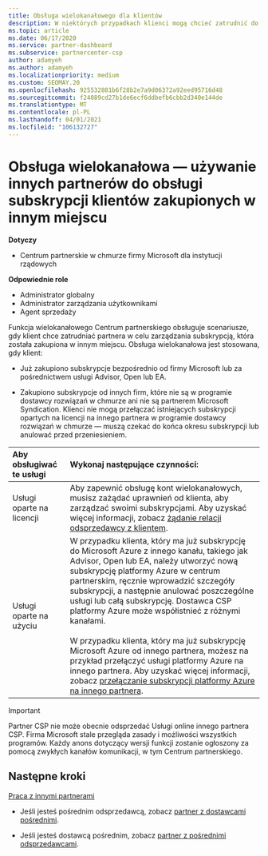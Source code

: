 ```yaml
---
title: Obsługa wielokanałowego dla klientów
description: W niektórych przypadkach klienci mogą chcieć zatrudnić do aprowizacji i obsłużyć subskrypcję zakupione w innym miejscu.
ms.topic: article
ms.date: 06/17/2020
ms.service: partner-dashboard
ms.subservice: partnercenter-csp
author: adamyeh
ms.author: adamyeh
ms.localizationpriority: medium
ms.custom: SEOMAY.20
ms.openlocfilehash: 925532881b6f28b2e7a9d06372a92eed95716d48
ms.sourcegitcommit: f24089cd27b1de6ecf6ddbefb6cbb2d340e144de
ms.translationtype: MT
ms.contentlocale: pl-PL
ms.lasthandoff: 04/01/2021
ms.locfileid: "106132727"
---
```

# <a name="multi-channel-support---using-other-partners-to-support-customer-subscriptions-purchased-elsewhere"></a>Obsługa wielokanałowa — używanie innych partnerów do obsługi subskrypcji klientów zakupionych w innym miejscu

**Dotyczy**

- Centrum partnerskie w chmurze firmy Microsoft dla instytucji rządowych

**Odpowiednie role**

- Administrator globalny
- Administrator zarządzania użytkownikami
- Agent sprzedaży

Funkcja wielokanałowego Centrum partnerskiego obsługuje scenariusze, gdy klient chce zatrudniać partnera w celu zarządzania subskrypcją, która została zakupiona w innym miejscu. Obsługa wielokanałowa jest stosowana, gdy klient:

- Już zakupiono subskrypcje bezpośrednio od firmy Microsoft lub za pośrednictwem usługi Advisor, Open lub EA.

- Zakupiono subskrypcje od innych firm, które nie są w programie dostawcy rozwiązań w chmurze ani nie są partnerem Microsoft Syndication. Klienci nie mogą przełączać istniejących subskrypcji opartych na licencji na innego partnera w programie dostawcy rozwiązań w chmurze — muszą czekać do końca okresu subskrypcji lub anulować przed przeniesieniem.

|Aby obsługiwać te usługi  | Wykonaj następujące czynności: |
|:---------|:---------|
|Usługi oparte na licencji    | Aby zapewnić obsługę kont wielokanałowych, musisz zażądać uprawnień od klienta, aby zarządzać swoimi subskrypcjami. Aby uzyskać więcej informacji, zobacz [żądanie relacji odsprzedawcy z klientem](request-a-relationship-with-a-customer.md).   |
|Usługi oparte na użyciu     |  W przypadku klienta, który ma już subskrypcję do Microsoft Azure z innego kanału, takiego jak Advisor, Open lub EA, należy utworzyć nową subskrypcję platformy Azure w centrum partnerskim, ręcznie wprowadzić szczegóły subskrypcji, a następnie anulować poszczególne usługi lub całą subskrypcję. Dostawca CSP platformy Azure może współistnieć z różnymi kanałami.<br/><br/> W przypadku klienta, który ma już subskrypcję Microsoft Azure od innego partnera, możesz na przykład przełączyć usługi platformy Azure na innego partnera.  Aby uzyskać więcej informacji, zobacz [przełączanie subskrypcji platformy Azure na innego partnera](switch-azure-subscriptions-to-a-different-partner.md). |

> [!IMPORTANT]  
> Partner CSP nie może obecnie odsprzedać Usługi online innego partnera CSP. Firma Microsoft stale przegląda zasady i możliwości wszystkich programów. Każdy anons dotyczący wersji funkcji zostanie ogłoszony za pomocą zwykłych kanałów komunikacji, w tym Centrum partnerskiego.

## <a name="next-steps"></a>Następne kroki

[Praca z innymi partnerami](work-with-other-partners.md)

- Jeśli jesteś pośrednim odsprzedawcą, zobacz [partner z dostawcami pośrednimi](indirect-reseller-tasks-in-partner-center.md).

- Jeśli jesteś dostawcą pośrednim, zobacz [partner z pośrednimi odsprzedawcami](indirect-provider-tasks-in-partner-center.md).
